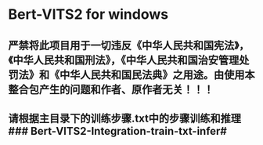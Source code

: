 # Bert-VITS2 for windows # 

## 严禁将此项目用于一切违反《中华人民共和国宪法》，《中华人民共和国刑法》，《中华人民共和国治安管理处罚法》和《中华人民共和国民法典》之用途。由使用本整合包产生的问题和作者、原作者无关！！！ ## 

## 请根据主目录下的训练步骤.txt中的步骤训练和推理 ###   B e r t - V I T S 2 - I n t e g r a t i o n - t r a i n - t x t - i n f e r #
 
 
